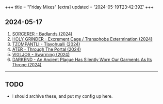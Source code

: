 +++
title = "Friday Mixes"
[extra]
updated = '2024-05-19T23:42:39Z'
+++

## 2024-05-17

1. [SORCERER - Badlands (2024)](https://sorcererhc.bandcamp.com/album/devotion)
2. [HOLY GRINDER - Excrement Cage / Transphobe Extermination (2024)](https://holygrinder.bandcamp.com/album/10-desecrations)
3. [TZOMPANTLI - Tlayohualli (2024)](https://20buckspin.bandcamp.com/album/beating-the-drums-of-ancestral-force)
4. [ATER - Through The Portal (2024)](https://atermetal.bandcamp.com/album/somber)
5. [VIGLJOS - Swarming (2024)](https://dusktone.bandcamp.com/album/tome-i-apid)
6. [DARKEND - An Ancient Plague Has Silently Worn Our Garments As Its Throne (2024)](https://darkend.bandcamp.com/album/viaticum)

---

## TODO

- I should archive these, and put my config up here.